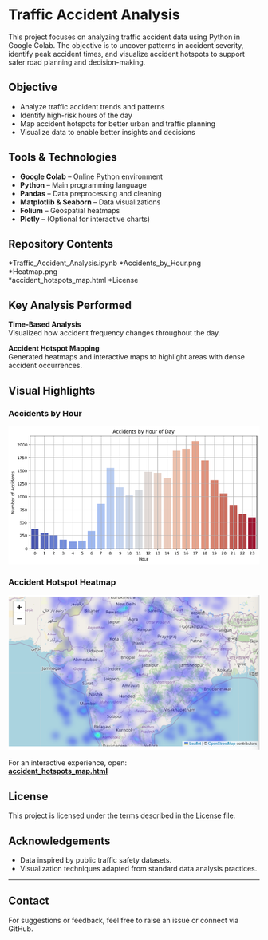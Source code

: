 # Traffic Accident Analysis

This project focuses on analyzing traffic accident data using Python in Google Colab. The objective is to uncover patterns in accident severity, identify peak accident times, and visualize accident hotspots to support safer road planning and decision-making.



##  Objective

- Analyze traffic accident trends and patterns
- Identify high-risk hours of the day
- Map accident hotspots for better urban and traffic planning
- Visualize data to enable better insights and decisions



## Tools & Technologies

- **Google Colab** – Online Python environment
- **Python** – Main programming language
- **Pandas** – Data preprocessing and cleaning
- **Matplotlib & Seaborn** – Data visualizations
- **Folium** – Geospatial heatmaps
- **Plotly** – (Optional for interactive charts)


## Repository Contents
                         
 *Traffic_Accident_Analysis.ipynb
 *Accidents_by_Hour.png      
 *Heatmap.png                
 *accident_hotspots_map.html 
 *License                    



## Key Analysis Performed

 **Time-Based Analysis**  
  Visualized how accident frequency changes throughout the day.

 **Accident Hotspot Mapping**  
  Generated heatmaps and interactive maps to highlight areas with dense accident occurrences.


##  Visual Highlights

###  Accidents by Hour  
![Accidents by Hour](Accidents_by_Hour.png)

###  Accident Hotspot Heatmap  
![Heatmap](Heatmap.png)

For an interactive experience, open:  
 **[accident_hotspots_map.html](accident_hotspots_map.html)**


##  License

This project is licensed under the terms described in the [License](License) file.



##  Acknowledgements

- Data inspired by public traffic safety datasets.
- Visualization techniques adapted from standard data analysis practices.

---

## Contact

For suggestions or feedback, feel free to raise an issue or connect via GitHub.


